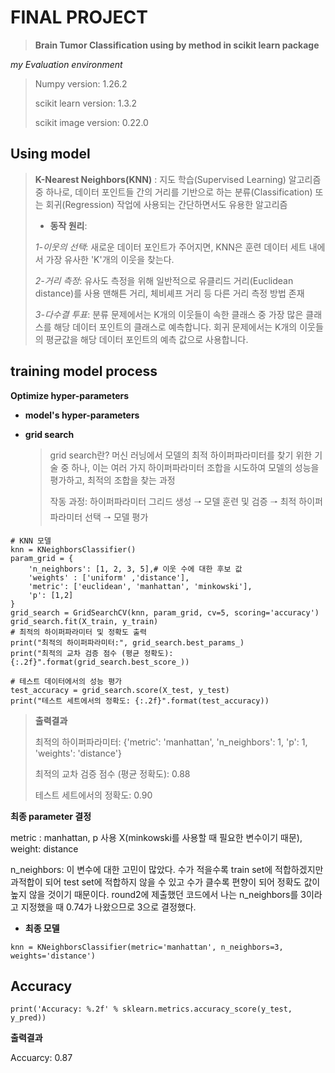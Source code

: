 # FINAL PROJECT

> **Brain Tumor Classification using by method in scikit learn package**

*my Evaluation environment*

>Numpy version: 1.26.2
>
>scikit learn version: 1.3.2
>
>scikit image version: 0.22.0

## Using model
> **K-Nearest Neighbors(KNN)** : 지도 학습(Supervised Learning) 알고리즘 중 하나로, 데이터 포인트들 간의 거리를 기반으로 하는 분류(Classification) 또는 회귀(Regression) 작업에 사용되는 간단하면서도 유용한 알고리즘
>
> - **동작 원리**:
> 
>*1-이웃의 선택*:
>새로운 데이터 포인트가 주어지면, KNN은 훈련 데이터 세트 내에서 가장 유사한 'K'개의 이웃을 찾는다.
> 
>*2-거리 측정*:
>유사도 측정을 위해 일반적으로 유클리드 거리(Euclidean distance)를 사용
> 맨해튼 거리, 체비셰프 거리 등 다른 거리 측정 방법 존재
> 
>*3-다수결 투표*:
>분류 문제에서는 K개의 이웃들이 속한 클래스 중 가장 많은 클래스를 해당 데이터 포인트의 클래스로 예측합니다. 회귀 문제에서는 K개의 이웃들의 평균값을 해당 데이터 포인트의 예측 값으로 사용합니다.
>

## training model process

**Optimize hyper-parameters**

  - **model's hyper-parameters**

  - **grid search**

    >grid search란?  머신 러닝에서 모델의 최적 하이퍼파라미터를 찾기 위한 기술 중 하나,  이는 여러 가지 하이퍼파라미터 조합을 시도하여 모델의 성능을 평가하고, 최적의 조합을 찾는 과정
    >
    >작동 과정:  하이퍼파라미터 그리드 생성 🠒 모델 훈련 및 검증 🠒 최적 하이퍼 파라미터 선택 🠒 모델 평가
    >
```
# KNN 모델
knn = KNeighborsClassifier()
param_grid = {
    'n_neighbors': [1, 2, 3, 5],# 이웃 수에 대한 후보 값
    'weights' : ['uniform' ,'distance'],
    'metric': ['euclidean', 'manhattan', 'minkowski'],
    'p': [1,2]
}
grid_search = GridSearchCV(knn, param_grid, cv=5, scoring='accuracy')
grid_search.fit(X_train, y_train)
# 최적의 하이퍼파라미터 및 정확도 출력
print("최적의 하이퍼파라미터:", grid_search.best_params_)
print("최적의 교차 검증 점수 (평균 정확도): {:.2f}".format(grid_search.best_score_))

# 테스트 데이터에서의 성능 평가
test_accuracy = grid_search.score(X_test, y_test)
print("테스트 세트에서의 정확도: {:.2f}".format(test_accuracy))
```
>**출력결과**
>
>최적의 하이퍼파라미터: {'metric': 'manhattan', 'n_neighbors': 1, 'p': 1, 'weights': 'distance'}
>
>최적의 교차 검증 점수 (평균 정확도): 0.88
>
>테스트 세트에서의 정확도: 0.90

**최종 parameter 결정**

metric : manhattan, p 사용 X(minkowski를 사용할 때 필요한 변수이기 때문), weight: distance

n_neighbors: 이 변수에 대한 고민이 많았다. 수가 적을수록 train set에 적합하겠지만 과적합이 되어 test set에 적합하지 않을 수 있고 수가 클수록 편향이 되어 정확도 값이 높지 않을 것이기 때문이다. round2에 제출했던 코드에서 나는 n_neighbors를 3이라고 지정했을 때 0.74가 나왔으므로 3으로 결정했다.
  - **최종 모델**
```
knn = KNeighborsClassifier(metric='manhattan', n_neighbors=3, weights='distance')
```

## Accuracy
```
print('Accuracy: %.2f' % sklearn.metrics.accuracy_score(y_test, y_pred))
```
**출력결과**

Accuarcy: 0.87

